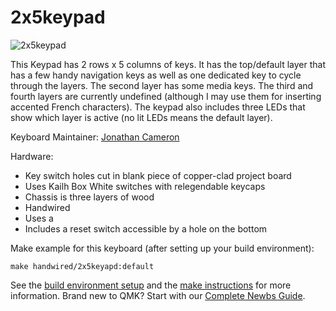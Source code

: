 # 2x5keypad

![2x5keypad](http://jmcameron.net/2x5keypad-small.jpg)

This Keypad has 2 rows x 5 columns of keys. It has the top/default layer that
has a few handy navigation keys as well as one dedicated key to cycle through
the layers. The second layer has some media keys. The third and fourth layers
are currently undefined (although I may use them for inserting accented French
characters). The keypad also includes three LEDs that show which layer is
active (no lit LEDs means the default layer).

Keyboard Maintainer: [Jonathan Cameron](https://github.com/jmcameron)  

Hardware:
  * Key switch holes cut in blank piece of copper-clad project board
  * Uses Kailh Box White switches with relegendable keycaps
  * Chassis is three layers of wood
  * Handwired
  * Uses a 
  * Includes a reset switch accessible by a hole on the bottom

Make example for this keyboard (after setting up your build environment):

    make handwired/2x5keyapd:default

See the [build environment setup](https://docs.qmk.fm/#/getting_started_build_tools) and the [make instructions](https://docs.qmk.fm/#/getting_started_make_guide) for more information. Brand new to QMK? Start with our [Complete Newbs Guide](https://docs.qmk.fm/#/newbs).
